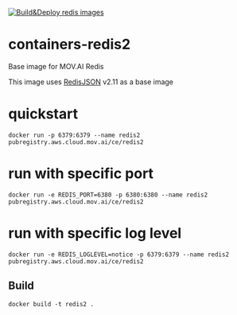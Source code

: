 [![Build&Deploy redis images](https://github.com/MOV-AI/containers-redis2/actions/workflows/docker-ci.yml/badge.svg?branch=main)](https://github.com/MOV-AI/containers-redis2/actions/workflows/docker-ci.yml)

# containers-redis2
Base image for MOV.AI Redis

This image uses [RedisJSON](https://github.com/RedisJSON/RedisJSON) v2.11 as a base image

# quickstart

    docker run -p 6379:6379 --name redis2 pubregistry.aws.cloud.mov.ai/ce/redis2

# run with specific port

    docker run -e REDIS_PORT=6380 -p 6380:6380 --name redis2 pubregistry.aws.cloud.mov.ai/ce/redis2

# run with specific log level

    docker run -e REDIS_LOGLEVEL=notice -p 6379:6379 --name redis2 pubregistry.aws.cloud.mov.ai/ce/redis2


## Build

    docker build -t redis2 .
